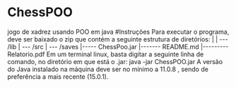 # ChessPOO
jogo de xadrez usando POO em java
#Instruções
Para executar o programa, deve ser baixado o zip que contém a seguinte estrutura de diretórios:
|
| --- /lib
| --- /src
| --- /saves
|----- ChessPoo.jar
|-------  README.md
|--------- Relatorio.pdf
Em um terminal linux, basta digitar a seguinte linha de comando, no diretório em que está o .jar:
java -jar ChessPOO.jar
	A versão do Java instalado na máquina deve ser no mínimo a 11.0.8 , sendo de preferência a mais recente (15.0.1). 

